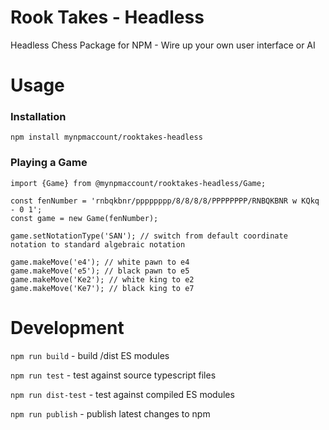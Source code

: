 # Rook Takes - Headless
Headless Chess Package for NPM - Wire up your own user interface or AI


# Usage


### Installation

`npm install mynpmaccount/rooktakes-headless`

### Playing a Game

```
import {Game} from @mynpmaccount/rooktakes-headless/Game;

const fenNumber = 'rnbqkbnr/pppppppp/8/8/8/8/PPPPPPPP/RNBQKBNR w KQkq - 0 1';
const game = new Game(fenNumber);

game.setNotationType('SAN'); // switch from default coordinate notation to standard algebraic notation

game.makeMove('e4'); // white pawn to e4
game.makeMove('e5'); // black pawn to e5
game.makeMove('Ke2'); // white king to e2
game.makeMove('Ke7'); // black king to e7

```

# Development

`npm run build` - build /dist ES modules

`npm run test` - test against source typescript files

`npm run dist-test` - test against compiled ES modules

`npm run publish` - publish latest changes to npm


